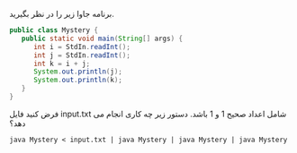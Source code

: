 برنامه جاوا زیر را در نظر بگیرید.
```java
public class Mystery {
   public static void main(String[] args) {
      int i = StdIn.readInt();
      int j = StdIn.readInt();
      int k = i + j;
      System.out.println(j);
      System.out.println(k);
   }
}
```
فرض کنید فایل input.txt شامل اعداد صحیح 1 و 1 باشد. دستور زیر چه کاری انجام می دهد؟
```
java Mystery < input.txt | java Mystery | java Mystery | java Mystery
```
